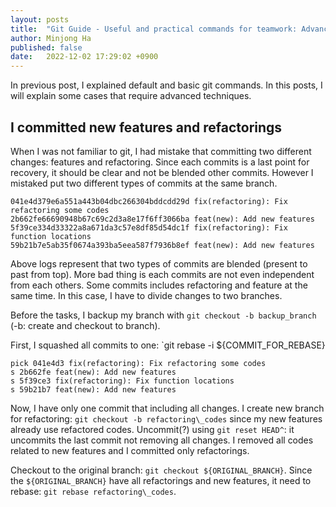 ```yaml
---
layout: posts
title:  "Git Guide - Useful and practical commands for teamwork: Advanced"
author: Minjong Ha
published: false
date:   2022-12-02 17:29:02 +0900
---
```


In previous post, I explained default and basic git commands.
In this posts, I will explain some cases that require advanced techniques.

## I committed new features and refactorings

When I was not familiar to git, I had mistake that committing two different changes: features and refactoring.
Since each commits is a last point for recovery, it should be clear and not be blended other commits.
However I mistaked put two different types of commits at the same branch.

```shell
041e4d379e6a551a443b04dbc266304bddcdd29d fix(refactoring): Fix refactoring some codes
2b662fe66690948b67c69c2d3a8e17f6ff3066ba feat(new): Add new features
5f39ce334d33322a8a671da3c57e8df85d54dc1f fix(refactoring): Fix function locations
59b21b7e5ab35f0674a393ba5eea587f7936b8ef feat(new): Add new features
```

Above logs represent that two types of commits are blended (present to past from top).
More bad thing is each commits are not even independent from each others.
Some commits includes refactoring and feature at the same time.
In this case, I have to divide changes to two branches.

Before the tasks, I backup my branch with `git checkout -b backup_branch` (-b: create and checkout to branch).

First, I squashed all commits to one: `git rebase -i ${COMMIT_FOR_REBASE}

```shell
pick 041e4d3 fix(refactoring): Fix refactoring some codes
s 2b662fe feat(new): Add new features
s 5f39ce3 fix(refactoring): Fix function locations
s 59b21b7 feat(new): Add new features
```

Now, I have only one commit that including all changes.
I create new branch for refactoring: `git checkout -b refactoring\_codes` since my new features already use refactored codes.
Uncommit(?) using `git reset HEAD^`: it uncommits the last commit not removing all changes.
I removed all codes related to new features and I committed only refactorings.

Checkout to the original branch: `git checkout ${ORIGINAL_BRANCH}`.
Since the `${ORIGINAL_BRANCH}` have all refactorings and new features, it need to rebase: `git rebase refactoring\_codes`.
